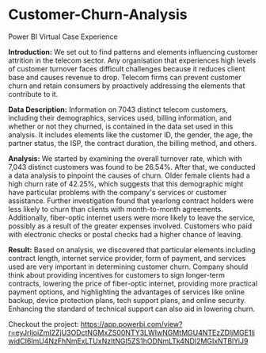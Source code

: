 # Customer-Churn-Analysis
Power BI Virtual Case Experience

**Introduction:** We set out to find patterns and elements influencing customer attrition in the telecom sector. Any organisation that experiences high levels of customer turnover faces difficult challenges because it reduces client base and causes revenue to drop. Telecom firms can prevent customer churn and retain consumers by proactively addressing the elements that contribute to it.

**Data Description:** Information on 7043 distinct telecom customers, including their demographics, services used, billing information, and whether or not they churned, is contained in the data set used in this analysis. It includes elements like the customer ID, the gender, the age, the partner status, the ISP, the contract duration, the billing method, and others.

**Analysis:** We started by examining the overall turnover rate, which with 7,043 distinct customers was found to be 26.54%. After that, we conducted a data analysis to pinpoint the causes of churn. Older female clients had a high churn rate of 42.25%, which suggests that this demographic might have particular problems with the company's services or customer assistance.
Further investigation found that yearlong contract holders were less likely to churn than clients with month-to-month agreements. Additionally, fiber-optic internet users were more likely to leave the service, possibly as a result of the greater expenses involved. Customers who paid with electronic checks or postal checks had a higher chance of leaving.

**Result:** Based on analysis, we discovered that particular elements including contract length, internet service provider, form of payment, and services used are very important in determining customer churn. Company should think about providing incentives for customers to sign longer-term contracts, lowering the price of fiber-optic internet, providing more practical payment options, and highlighting the advantages of services like online backup, device protection plans, tech support plans, and online security. Enhancing the standard of technical support can also aid in lowering churn.

Checkout the project: https://app.powerbi.com/view?r=eyJrIjoiZmI2ZjU3ODctNGMxZS00NTY3LWIwNGMtMGU4NTEzZDljMGE1IiwidCI6ImU4NzFhNmExLTUxNzItNGI5ZS1hODNmLTk4NDI2MGIxNTBlYiJ9















